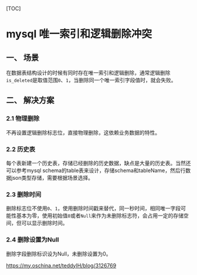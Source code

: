 [TOC]



# mysql 唯一索引和逻辑删除冲突

 

## 一、 场景

在数据表结构设计的时候有同时存在唯一索引和逻辑删除，通常逻辑删除`is_deleted`是取值范围`0`、`1`，当删除同一个唯一索引字段值时，就会失败。

## 二、 解决方案

### 2.1 物理删除

不再设置逻辑删除标志位，直接物理删除，这依赖业务数据的特性。

### 2.2 历史表

每个表新建一个历史表，存储已经删除的历史数据，缺点是大量的历史表。当然还可以参考mysql schema的table表来设计，存储schema和tableName，然后行数据json类型存储，需要根据场景选择。

### 2.3 删除时间

删除标志位不使用`0`、`1`，使用删除时间戳来替代，同一秒时间，相同唯一字段可能性基本为零，使用初始值`0`或者`Null`来作为未删除标志符，会占用一定的存储空间，但可以显示删除时间。

### 2.4 删除设置为Null

删除字段删除标识设为Null，未删除设置为0。



https://my.oschina.net/teddyIH/blog/3126769
